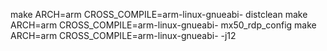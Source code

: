 make ARCH=arm CROSS_COMPILE=arm-linux-gnueabi- distclean
make ARCH=arm CROSS_COMPILE=arm-linux-gnueabi- mx50_rdp_config
make ARCH=arm CROSS_COMPILE=arm-linux-gnueabi- -j12
